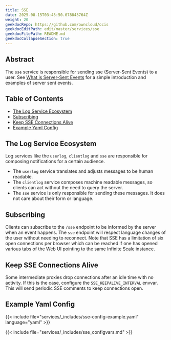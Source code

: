 ```yaml
---
title: SSE
date: 2025-08-15T03:45:50.078843764Z
weight: 20
geekdocRepo: https://github.com/owncloud/ocis
geekdocEditPath: edit/master/services/sse
geekdocFilePath: README.md
geekdocCollapseSection: true
---
```


<!-- Do not edit this file, it is autogenerated. Edit the service README.md instead -->

## Abstract


The `sse` service is responsible for sending sse (Server-Sent Events) to a user. See [What is Server-Sent Events](https://medium.com/yemeksepeti-teknoloji/what-is-server-sent-events-sse-and-how-to-implement-it-904938bffd73) for a simple introduction and examples of server sent events.


## Table of Contents

* [The Log Service Ecosystem](#the-log-service-ecosystem)
* [Subscribing](#subscribing)
* [Keep SSE Connections Alive](#keep-sse-connections-alive)
* [Example Yaml Config](#example-yaml-config)

## The Log Service Ecosystem

Log services like the `userlog`, `clientlog` and `sse` are responsible for composing notifications for a certain audience.
  -   The `userlog` service translates and adjusts messages to be human readable.
  -   The `clientlog` service composes machine readable messages, so clients can act without the need to query the server.
  -   The `sse` service is only responsible for sending these messages. It does not care about their form or language.

## Subscribing

Clients can subscribe to the `/sse` endpoint to be informed by the server when an event happens. The `sse` endpoint will respect language changes of the user without needing to reconnect. Note that SSE has a limitation of six open connections per browser which can be reached if one has opened various tabs of the Web UI pointing to the same Infinite Scale instance.

## Keep SSE Connections Alive

Some intermediate proxies drop connections after an idle time with no activity. If this is the case, configure the `SSE_KEEPALIVE_INTERVAL` envvar. This will send periodic SSE comments to keep connections open.

## Example Yaml Config
{{< include file="services/_includes/sse-config-example.yaml"  language="yaml" >}}

{{< include file="services/_includes/sse_configvars.md" >}}

